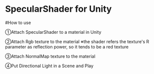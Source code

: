 # SpecularShader for Unity

#How to use

①Attach SpecularShader to a material in Unity

②Attach Rgb texture to the material
※the shader refers the texture's R parameter as reflection power, so it tends to be a red texture

③Attach NormalMap texture to the material

④Put Directional Light in a Scene and Play
